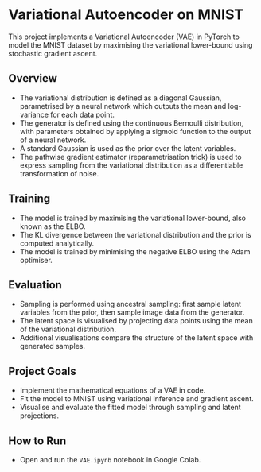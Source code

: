 # Variational Autoencoder on MNIST

This project implements a Variational Autoencoder (VAE) in PyTorch to model the MNIST dataset by maximising the variational lower-bound using stochastic gradient ascent.

## Overview

- The variational distribution is defined as a diagonal Gaussian, parametrised by a neural network which outputs the mean and log-variance for each data point.
- The generator is defined using the continuous Bernoulli distribution, with parameters obtained by applying a sigmoid function to the output of a neural network.
- A standard Gaussian is used as the prior over the latent variables.
- The pathwise gradient estimator (reparametrisation trick) is used to express sampling from the variational distribution as a differentiable transformation of noise.

## Training

- The model is trained by maximising the variational lower-bound, also known as the ELBO.
- The KL divergence between the variational distribution and the prior is computed analytically.
- The model is trained by minimising the negative ELBO using the Adam optimiser.

## Evaluation

- Sampling is performed using ancestral sampling: first sample latent variables from the prior, then sample image data from the generator.
- The latent space is visualised by projecting data points using the mean of the variational distribution.
- Additional visualisations compare the structure of the latent space with generated samples.

## Project Goals

- Implement the mathematical equations of a VAE in code.
- Fit the model to MNIST using variational inference and gradient ascent.
- Visualise and evaluate the fitted model through sampling and latent projections.

## How to Run

- Open and run the `VAE.ipynb` notebook in Google Colab.

